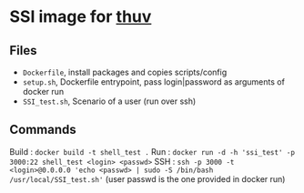 # SSI image for [thuv](https://github.com/gandem/thuv)

## Files

- `Dockerfile`, install packages and copies scripts/config
- `setup.sh`, Dockerfile entrypoint, pass login|password as arguments of docker run
- `SSI_test.sh`, Scenario of a user (run over ssh)

## Commands

Build : `docker build -t shell_test .`
Run : `docker run -d -h 'ssi_test' -p 3000:22 shell_test <login> <passwd>`
SSH : `ssh -p 3000 -t <login>@0.0.0.0 'echo <passwd> | sudo -S /bin/bash /usr/local/SSI_test.sh'` (user passwd is the one provided in docker run)
